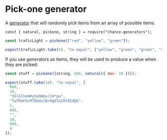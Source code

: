 # Pick-one generator

A [generator](../generator/) that will randomly pick items from an array of
possible items.

```js#evaluate:false
const { natural, pickone, string } = require("chance-generators");
```

```js
const traficLight = pickone(["red", "yellow", "green"]);

expect(traficLight.take(5), "to equal", ["yellow", "green", "green", "red", "green"]);
```

If you use generators as items, they will be used to produce a value when they
are picked:

```js
const stuff = pickone([string, 666, natural({ max: 10 })]);

expect(stuff.take(10), "to equal", [
  666,
  10,
  "SSlGlheH#ySk0Wbe)19*pa",
  "TwTMaFbvMTDkdv[BrHg6ToCM[RId@S",
  1,
  666,
  "",
  10,
  666,
  4
]);
```
